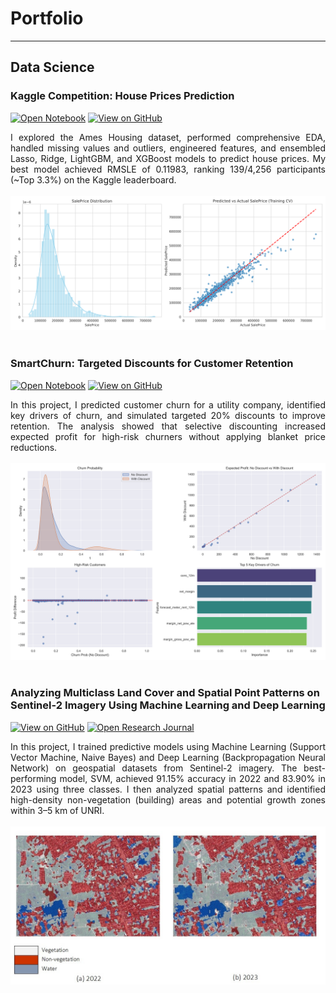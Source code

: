 # Portfolio
---

## Data Science

### Kaggle Competition: House Prices Prediction

[![Open Notebook](https://img.shields.io/badge/Jupyter-Open_Notebook-blue?logo=Jupyter)](projects/house-prices-prediction.html)
[![View on GitHub](https://img.shields.io/badge/GitHub-View_on_GitHub-blue?logo=GitHub)](https://github.com/munafaizatun/house-prices-prediction)

<div style="text-align: justify">I explored the Ames Housing dataset, performed comprehensive EDA, handled missing values and outliers, engineered features, and ensembled Lasso, Ridge, LightGBM, and XGBoost models to predict house prices. My best model achieved RMSLE of 0.11983, ranking 139/4,256 participants (~Top 3.3%) on the Kaggle leaderboard.</div>
<br>
<center>
<img src="images/house_price_summary.png"/>
</center>
<br>


### SmartChurn: Targeted Discounts for Customer Retention

[![Open Notebook](https://img.shields.io/badge/Jupyter-Open_Notebook-blue?logo=Jupyter)](projects/customer_churn_prediction.html)
[![View on GitHub](https://img.shields.io/badge/GitHub-View_on_GitHub-blue?logo=GitHub)](https://github.com/munafaizatun/customer_churn_prediction)

<div style="text-align: justify">In this project, I predicted customer churn for a utility company, identified key drivers of churn, and simulated targeted 20% discounts to improve retention. The analysis showed that selective discounting increased expected profit for high-risk churners without applying blanket price reductions.</div>
<br>
<center>
<img src="images/customer_churn_analysis.png"/>
</center>
<br>


### Analyzing Multiclass Land Cover and Spatial Point Patterns on Sentinel-2 Imagery Using Machine Learning and Deep Learning

[![View on GitHub](https://img.shields.io/badge/GitHub-View_on_GitHub-blue?logo=GitHub)](https://github.com/munafaizatun/Land-Use-Classification)
[![Open Research Journal](https://img.shields.io/badge/PDF-Open_Research_Journal-blue?logo=adobe-acrobat-reader&logoColor=white)](https://journal.ummat.ac.id/index.php/jtam/article/view/29683)

<div style="text-align: justify">In this project, I trained predictive models using Machine Learning (Support Vector Machine, Naive Bayes) and Deep Learning (Backpropagation Neural Network) on geospatial datasets from Sentinel-2 imagery. The best-performing model, SVM, achieved 91.15% accuracy in 2022 and 83.90% in 2023 using three classes. I then analyzed spatial patterns and identified high-density non-vegetation (building) areas and potential growth zones within 3–5 km of UNRI.</div>
<br>
<center><img src="images/classification.jpg"/></center>
<br>
